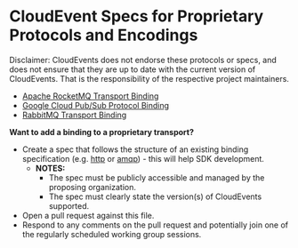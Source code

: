 # CloudEvent Specs for Proprietary Protocols and Encodings

<!-- no verify-specs -->

Disclaimer: CloudEvents does not endorse these protocols or specs, and does not
ensure that they are up to date with the current version of CloudEvents. That is
the responsibility of the respective project maintainers.

- [Apache RocketMQ Transport Binding](https://github.com/apache/rocketmq-externals/blob/master/rocketmq-cloudevents-binding/rocketmq-transport-binding.md)
- [Google Cloud Pub/Sub Protocol Binding](https://github.com/googleapis/google-cloudevents/blob/main/docs/spec/pubsub.md)
- [RabbitMQ Transport Binding](https://github.com/knative-extensions/eventing-rabbitmq/blob/main/cloudevents-protocol-spec/spec.md)

**Want to add a binding to a proprietary transport?**

- Create a spec that follows the structure of an existing binding specification (e.g. [http](bindings/http-protocol-binding.md) or [amqp](bindings/amqp-protocol-binding.md)) - this will help SDK development.
  - **NOTES:**
    - The spec must be publicly accessible and managed by the proposing organization.
    - The spec must clearly state the version(s) of CloudEvents supported.
- Open a pull request against this file.
- Respond to any comments on the pull request and potentially join one of the regularly scheduled working group sessions.
